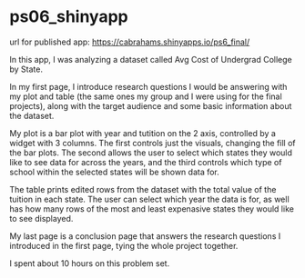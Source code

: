 # ps06_shinyapp

url for published app: https://cabrahams.shinyapps.io/ps6_final/

In this app, I was analyzing a dataset called Avg Cost of Undergrad College by State. 

In my first page, I introduce research questions I would be answering with my plot and 
table (the same ones my group and I were using for the final projects), along with the 
target audience and some basic information about the dataset. 

My plot is a bar plot with year and tutition on the 2 axis, controlled by a widget with 
3 columns. The first controls just the visuals, changing the fill of the bar plots. The 
second allows the user to select which states they would like to see data for across the 
years, and the third controls which type of school within the selected states will be 
shown data for. 

The table prints edited rows from the dataset with the total value of the tuition in each 
state. The user can select which year the data is for, as well has how many rows of the most 
and least expenasive states they would like to see displayed. 

My last page is a conclusion page that answers the research questions I introduced in the 
first page, tying the whole project together. 


I spent about 10 hours on this problem set. 
